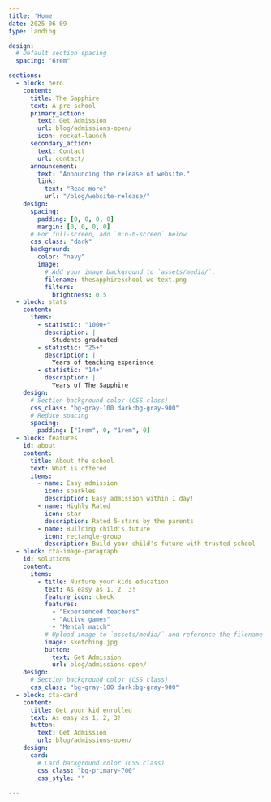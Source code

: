 ```yaml
---
title: 'Home'
date: 2025-06-09
type: landing

design:
  # Default section spacing
  spacing: "6rem"

sections:
  - block: hero
    content:
      title: The Sapphire
      text: A pre school
      primary_action:
        text: Get Admission
        url: blog/admissions-open/
        icon: rocket-launch
      secondary_action:
        text: Contact
        url: contact/
      announcement:
        text: "Announcing the release of website."
        link:
          text: "Read more"
          url: "/blog/website-release/"
    design:
      spacing:
        padding: [0, 0, 0, 0]
        margin: [0, 0, 0, 0]
      # For full-screen, add `min-h-screen` below
      css_class: "dark"
      background:
        color: "navy"
        image:
          # Add your image background to `assets/media/`.
          filename: thesapphireschool-wo-text.png
          filters:
            brightness: 0.5
  - block: stats
    content:
      items:
        - statistic: "1000+"
          description: |
            Students graduated
        - statistic: "25+"
          description: |
            Years of teaching experience
        - statistic: "14+"
          description: |
            Years of The Sapphire
    design:
      # Section background color (CSS class)
      css_class: "bg-gray-100 dark:bg-gray-900"
      # Reduce spacing
      spacing:
        padding: ["1rem", 0, "1rem", 0]
  - block: features
    id: about
    content:
      title: About the school
      text: What is offered
      items:
        - name: Easy admission
          icon: sparkles
          description: Easy admission within 1 day!
        - name: Highly Rated
          icon: star
          description: Rated 5-stars by the parents
        - name: Building child's future
          icon: rectangle-group
          description: Build your child's future with trusted school
  - block: cta-image-paragraph
    id: solutions
    content:
      items:
        - title: Nurture your kids education
          text: As easy as 1, 2, 3!
          feature_icon: check
          features:
            - "Experienced teachers"
            - "Active games"
            - "Mental match"
          # Upload image to `assets/media/` and reference the filename here
          image: sketching.jpg
          button:
            text: Get Admission
            url: blog/admissions-open/
    design:
      # Section background color (CSS class)
      css_class: "bg-gray-100 dark:bg-gray-900"
  - block: cta-card
    content:
      title: Get your kid enrolled
      text: As easy as 1, 2, 3!
      button:
        text: Get Admission
        url: blog/admissions-open/
    design:
      card:
        # Card background color (CSS class)
        css_class: "bg-primary-700"
        css_style: ""
        
---
```

